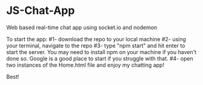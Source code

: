 # JS-Chat-App
Web based real-time chat app using socket.io and nodemon

To start the app:
#1- download the repo to your local machine
#2- using your terminal, navigate to the repo 
#3- type "npm start" and hit enter to start the server. You may need to install npm on your machine if you haven't done so. Google is a good place to start if you struggle with that.
#4- open two instances of the Home.html  file and enjoy my chatting app!

Best!
